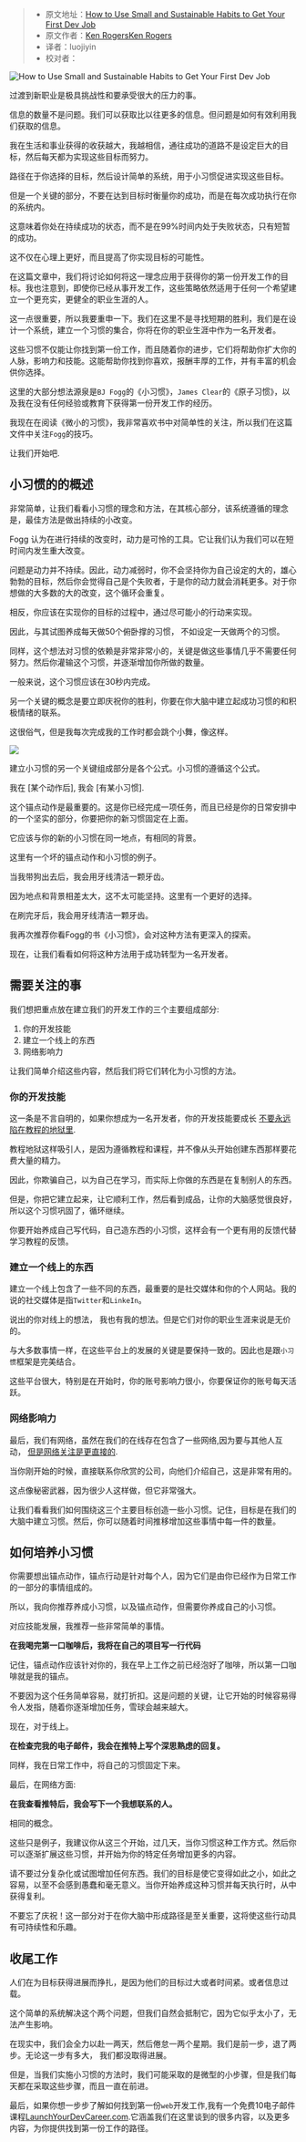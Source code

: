 > -  原文地址：[How to Use Small and Sustainable Habits to Get Your First Dev Job](https://www.freecodecamp.org/news/how-to-use-small-sustainable-habits-to-get-your-first-dev-job/)
> -  原文作者：[Ken RogersKen Rogers](https://www.freecodecamp.org/news/author/ken-rogers/)
> -  译者：luojiyin
> -  校对者：

![How to Use Small and Sustainable Habits to Get Your First Dev Job](https://www.freecodecamp.org/news/content/images/size/w2000/2021/05/FCC-Article-Cover--1-.png)

过渡到新职业是极具挑战性和要承受很大的压力的事。

信息的数量不是问题。我们可以获取比以往更多的信息。但问题是如何有效利用我们获取的信息。

我在生活和事业获得的收获越大，我越相信，通往成功的道路不是设定巨大的目标，然后每天都为实现这些目标而努力。

路径在于你选择的目标，然后设计简单的系统，用于小习惯促进实现这些目标。

但是一个关键的部分，不要在达到目标时衡量你的成功，而是在每次成功执行在你的系统内。

这意味着你处在持续成功的状态，而不是在99%时间内处于失败状态，只有短暂的成功。

这不仅在心理上更好，而且提高了你实现目标的可能性。

在这篇文章中，我们将讨论如何将这一理念应用于获得你的第一份开发工作的目标。我也注意到，即使你已经从事开发工作，这些策略依然适用于任何一个希望建立一个更充实，更健全的职业生涯的人。

这一点很重要，所以我要重申一下。我们在这里不是寻找短期的胜利，我们是在设计一个系统，建立一个习惯的集合，你将在你的职业生涯中作为一名开发者。 

这些习惯不仅能让你找到第一份工作，而且随着你的进步，它们将帮助你扩大你的人脉，影响力和技能。这能帮助你找到你喜欢，报酬丰厚的工作，并有丰富的机会供你选择。

这里的大部分想法源泉是`BJ Fogg`的《小习惯》，`James Clear`的《原子习惯》，以及我在没有任何经验或教育下获得第一份开发工作的经历。

我现在在阅读《微小的习惯》，我非常喜欢书中对简单性的关注，所以我们在这篇文件中关注`Fogg`的技巧。

让我们开始吧.

## 小习惯的的概述

非常简单，让我们看看小习惯的理念和方法，在其核心部分，该系统遵循的理念是，最佳方法是做出持续的小改变。

Fogg 认为在进行持续的改变时，动力是可怜的工具。它让我们认为我们可以在短时间内发生重大改变。

问题是动力并不持续。因此，动力减弱时，你不会坚持你为自己设定的大的，雄心勃勃的目标，然后你会觉得自己是个失败者，于是你的动力就会消耗更多。对于你想做的大多数的大的改变，这个循环会重复。

相反，你应该在实现你的目标的过程中，通过尽可能小的行动来实现。

因此，与其试图养成每天做50个俯卧撑的习惯， 不如设定一天做两个的习惯。

同样，这个想法对习惯的依赖是非常非常小的，关键是做这些事情几乎不需要任何努力。然后你灌输这个习惯，并逐渐增加你所做的数量。

一般来说，这个习惯应该在30秒内完成。

另一个关键的概念是要立即庆祝你的胜利，你要在你大脑中建立起成功习惯的和积极情绪的联系。

这很俗气，但是我每次完成我的工作时都会跳个小舞，像这样。

![](https://www.freecodecamp.org/news/content/images/2021/05/image-55.png)

建立小习惯的另一个关键组成部分是各个公式。小习惯的遵循这个公式。

我在 \[某个动作后\], 我会 \[有某小习惯\].

这个锚点动作是最重要的。这是你已经完成一项任务，而且已经是你的日常安排中的一个坚实的部分，你要把你的新习惯固定在上面。

它应该与你的新的小习惯在同一地点，有相同的背景。

这里有一个坏的锚点动作和小习惯的例子。

当我带狗出去后，我会用牙线清洁一颗牙齿。

因为地点和背景相差太大，这不太可能坚持。这里有一个更好的选择。

在刷完牙后，我会用牙线清洁一颗牙齿。

我再次推荐你看Fogg的书《小习惯》，会对这种方法有更深入的探索。

现在，让我们看看如何将这种方法用于成功转型为一名开发者。

## 需要关注的事

我们想把重点放在建立我们的开发工作的三个主要组成部分:

1.  你的开发技能
2.  建立一个线上的东西
3.  网络影响力

让我们简单介绍这些内容，然后我们将它们转化为小习惯的方法。

### 你的开发技能

这一条是不言自明的，如果你想成为一名开发者，你的开发技能要成长 [不要永远陷在教程的地狱里](/news/how-to-learn-from-coding-tutorials-and-avoid-tutorial-hell/).

教程地狱这样吸引人，是因为遵循教程和课程，并不像从头开始创建东西那样要花费大量的精力。

因此，你欺骗自己，以为自己在学习，而实际上你做的东西是在复制别人的东西。

但是，你把它建立起来，让它顺利工作，然后看到成品，让你的大脑感觉很良好，所以这个习惯巩固了，循环继续。

你要开始养成自己写代码，自己造东西的小习惯，这样会有一个更有用的反馈代替学习教程的反馈。

### 建立一个线上的东西

建立一个线上包含了一些不同的东西，最重要的是社交媒体和你的个人网站。我的说的社交媒体是指`Twitter`和`LinkeIn`。

说出的你对线上的想法， 我也有我的想法。但是它们对你的职业生涯来说是无价的。

与大多数事情一样，在这些平台上的发展的关键是要保持一致的。因此也是跟`小习惯`框架是完美结合。

这些平台很大，特别是在开始时，你的账号影响力很小，你要保证你的账号每天活跃。

### 网络影响力

最后，我们有网络，虽然在我们的在线存在包含了一些网络,因为要与其他人互动， [但是网络关注是更直接的](/news/networking-for-aspiring-developers/).

当你刚开始的时候，直接联系你欣赏的公司，向他们介绍自己，这是非常有用的。

这点像秘密武器，因为很少人这样做，但它非常强大。

让我们看看我们如何围绕这三个主要目标创造一些小习惯。记住，目标是在我们的大脑中建立习惯。然后，你可以随着时间推移增加这些事情中每一件的数量。

## 如何培养小习惯

你需要想出锚点动作，锚点行动是针对每个人，因为它们是由你已经作为日常工作的一部分的事情组成的。

所以，我向你推荐养成小习惯，以及锚点动作，但需要你养成自己的小习惯。

对应技能发展，我推荐一些非常简单的事情。

**在我喝完第一口咖啡后，我将在自己的项目写一行代码**

记住，锚点动作应该针对你的，我在早上工作之前已经泡好了咖啡，所以第一口咖啡就是我的锚点。

不要因为这个任务简单容易，就打折扣。这是问题的关键，让它开始的时候容易得令人发指，随着你逐渐增加任务，雪球会越来越大。

现在，对于线上。

**在检查完我的电子邮件，我会在推特上写个深思熟虑的回复。**

同样，我在日常工作中，将自己的习惯固定下来。

最后，在网络方面:

**在我查看推特后，我会写下一个我想联系的人。**

相同的概念。

这些只是例子，我建议你从这三个开始，过几天，当你习惯这种工作方式。然后你可以逐渐扩展这些习惯，并开始为你的特定任务增加更多的内容。

请不要过分复杂化或试图增加任何东西。我们的目标是使它变得如此之小，如此之容易，以至不会感到愚蠢和毫无意义。当你开始养成这种习惯并每天执行时，从中获得复利。

不要忘了庆祝！这一部分对于在你大脑中形成路径是至关重要，这将使这些行动具有可持续性和乐趣。

## 收尾工作

人们在为目标获得进展而挣扎，是因为他们的目标过大或者时间紧。或者信息过载。

这个简单的系统解决这个两个问题，但我们自然会抵制它，因为它似乎太小了，无法产生影响。

在现实中，我们会全力以赴一两天，然后倦怠一两个星期。我们是前一步，退了两步。无论这一步有多大， 我们都没取得进展。

但是，当我们实施小习惯的方法时，我们可能采取的是微型的小步骤，但是我们每天都在采取这些步骤，而且一直在前进。

 最后，如果你想一步步了解如何找到第一份`web`开发工作,我有一个免费10电子邮件课程[LaunchYourDevCareer.com](https://LaunchYourDevCareer.com).它涵盖我们在这里谈到的很多内容，以及更多内容，为你提供找到第一份工作的路径。